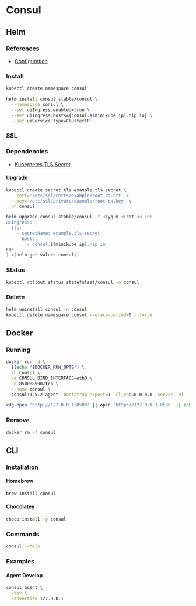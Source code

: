 # Consul

## Helm

### References

- [Configuration](https://github.com/helm/charts/tree/master/stable/consul#configuration)

### Install

```sh
kubectl create namespace consul
```

```sh
helm install consul stable/consul \
  --namespace consul \
  --set uiIngress.enabled=true \
  --set uiIngress.hosts={consul.$(minikube ip).nip.io} \
  --set uiService.type=ClusterIP
```

### SSL

### Dependencies

- [Kubernetes TLS Secret](/k8s-tls-secret.md)

#### Upgrade

```sh
kubectl create secret tls example.tls-secret \
  --cert='/etc/ssl/certs/example/root-ca.crt' \
  --key='/etc/ssl/private/example/root-ca.key' \
  -n consul
```

```sh
helm upgrade consul stable/consul -f <(yq m <(cat << EOF
uiIngress:
  tls:
    - secretName: example.tls-secret
      hosts:
        - consul.$(minikube ip).nip.io
EOF
) <(helm get values consul))
```

<!-- ### ACL

  --set acl.enabled=true \
  --set acl.masterToken="$(head -c 12 /dev/urandom | shasum | cut -d ' ' -f 1)" \
  --set acl.agentToken="$(head -c 12 /dev/urandom | shasum | cut -d ' ' -f 1)" -->

### Status

```sh
kubectl rollout status statefulset/consul -n consul
```

<!-- ### Secret

```sh
kubectl get secret consul-gossip-key \
  -o jsonpath='{.data.gossip-key}' \
  -n consul | \
    base64 --decode; echo
``` -->

### Delete

```sh
helm uninstall consul -n consul
kubectl delete namespace consul --grace-period=0 --force
```

## Docker

### Running

```sh
docker run -d \
  $(echo "$DOCKER_RUN_OPTS") \
  -h consul \
  -e CONSUL_BIND_INTERFACE=eth0 \
  -p 8500:8500/tcp \
  --name consul \
  consul:1.5.2 agent -bootstrap-expect=1 -client=0.0.0.0 -server -ui
```

```sh
xdg-open 'http://127.0.0.1:8500' || open 'http://127.0.0.1:8500' || echo -e '[INFO]\thttp://127.0.0.1:8500'
```

### Remove

```sh
docker rm -f consul
```

## CLI

### Installation

#### Homebrew

```sh
brew install consul
```

#### Chocolatey

```sh
choco install -y consul
```

### Commands

```sh
consul --help
```

### Examples

#### Agent Develop

```sh
consul agent \
  -dev \
  -advertise 127.0.0.1
```
